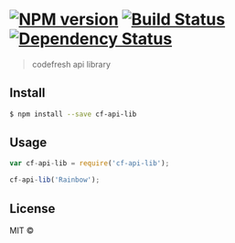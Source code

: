 #  [![NPM version][npm-image]][npm-url] [![Build Status][travis-image]][travis-url] [![Dependency Status][daviddm-url]][daviddm-image]

> codefresh api library



## Install

```sh
$ npm install --save cf-api-lib
```


## Usage

```js
var cf-api-lib = require('cf-api-lib');

cf-api-lib('Rainbow');
```


## License

MIT © []()


[npm-url]: https://npmjs.org/package/cf-api-lib
[npm-image]: https://badge.fury.io/js/cf-api-lib.svg
[travis-url]: https://travis-ci.org//cf-api-lib
[travis-image]: https://travis-ci.org//cf-api-lib.svg?branch=master
[daviddm-url]: https://david-dm.org//cf-api-lib.svg?theme=shields.io
[daviddm-image]: https://david-dm.org//cf-api-lib
